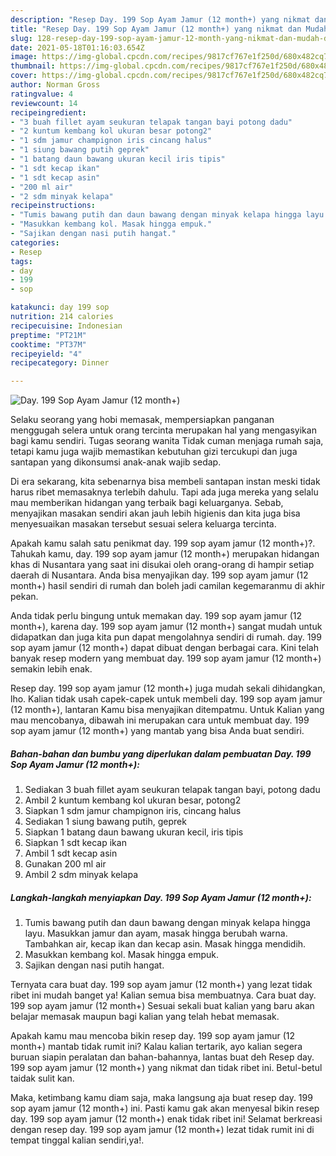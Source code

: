 ```yaml
---
description: "Resep Day. 199 Sop Ayam Jamur (12 month+) yang nikmat dan Mudah Dibuat"
title: "Resep Day. 199 Sop Ayam Jamur (12 month+) yang nikmat dan Mudah Dibuat"
slug: 128-resep-day-199-sop-ayam-jamur-12-month-yang-nikmat-dan-mudah-dibuat
date: 2021-05-18T01:16:03.654Z
image: https://img-global.cpcdn.com/recipes/9817cf767e1f250d/680x482cq70/day-199-sop-ayam-jamur-12-month-foto-resep-utama.jpg
thumbnail: https://img-global.cpcdn.com/recipes/9817cf767e1f250d/680x482cq70/day-199-sop-ayam-jamur-12-month-foto-resep-utama.jpg
cover: https://img-global.cpcdn.com/recipes/9817cf767e1f250d/680x482cq70/day-199-sop-ayam-jamur-12-month-foto-resep-utama.jpg
author: Norman Gross
ratingvalue: 4
reviewcount: 14
recipeingredient:
- "3 buah fillet ayam seukuran telapak tangan bayi potong dadu"
- "2 kuntum kembang kol ukuran besar potong2"
- "1 sdm jamur champignon iris cincang halus"
- "1 siung bawang putih geprek"
- "1 batang daun bawang ukuran kecil iris tipis"
- "1 sdt kecap ikan"
- "1 sdt kecap asin"
- "200 ml air"
- "2 sdm minyak kelapa"
recipeinstructions:
- "Tumis bawang putih dan daun bawang dengan minyak kelapa hingga layu. Masukkan jamur dan ayam, masak hingga berubah warna. Tambahkan air, kecap ikan dan kecap asin. Masak hingga mendidih."
- "Masukkan kembang kol. Masak hingga empuk."
- "Sajikan dengan nasi putih hangat."
categories:
- Resep
tags:
- day
- 199
- sop

katakunci: day 199 sop 
nutrition: 214 calories
recipecuisine: Indonesian
preptime: "PT21M"
cooktime: "PT37M"
recipeyield: "4"
recipecategory: Dinner

---
```



![Day. 199 Sop Ayam Jamur (12 month+)](https://img-global.cpcdn.com/recipes/9817cf767e1f250d/680x482cq70/day-199-sop-ayam-jamur-12-month-foto-resep-utama.jpg)

Selaku seorang yang hobi memasak, mempersiapkan panganan menggugah selera untuk orang tercinta merupakan hal yang mengasyikan bagi kamu sendiri. Tugas seorang  wanita Tidak cuman menjaga rumah saja, tetapi kamu juga wajib memastikan kebutuhan gizi tercukupi dan juga santapan yang dikonsumsi anak-anak wajib sedap.

Di era  sekarang, kita sebenarnya bisa membeli santapan instan meski tidak harus ribet memasaknya terlebih dahulu. Tapi ada juga mereka yang selalu mau memberikan hidangan yang terbaik bagi keluarganya. Sebab, menyajikan masakan sendiri akan jauh lebih higienis dan kita juga bisa menyesuaikan masakan tersebut sesuai selera keluarga tercinta. 



Apakah kamu salah satu penikmat day. 199 sop ayam jamur (12 month+)?. Tahukah kamu, day. 199 sop ayam jamur (12 month+) merupakan hidangan khas di Nusantara yang saat ini disukai oleh orang-orang di hampir setiap daerah di Nusantara. Anda bisa menyajikan day. 199 sop ayam jamur (12 month+) hasil sendiri di rumah dan boleh jadi camilan kegemaranmu di akhir pekan.

Anda tidak perlu bingung untuk memakan day. 199 sop ayam jamur (12 month+), karena day. 199 sop ayam jamur (12 month+) sangat mudah untuk didapatkan dan juga kita pun dapat mengolahnya sendiri di rumah. day. 199 sop ayam jamur (12 month+) dapat dibuat dengan berbagai cara. Kini telah banyak resep modern yang membuat day. 199 sop ayam jamur (12 month+) semakin lebih enak.

Resep day. 199 sop ayam jamur (12 month+) juga mudah sekali dihidangkan, lho. Kalian tidak usah capek-capek untuk membeli day. 199 sop ayam jamur (12 month+), lantaran Kamu bisa menyajikan ditempatmu. Untuk Kalian yang mau mencobanya, dibawah ini merupakan cara untuk membuat day. 199 sop ayam jamur (12 month+) yang mantab yang bisa Anda buat sendiri.

<!--inarticleads1-->

##### Bahan-bahan dan bumbu yang diperlukan dalam pembuatan Day. 199 Sop Ayam Jamur (12 month+):

1. Sediakan 3 buah fillet ayam seukuran telapak tangan bayi, potong dadu
1. Ambil 2 kuntum kembang kol ukuran besar, potong2
1. Siapkan 1 sdm jamur champignon iris, cincang halus
1. Sediakan 1 siung bawang putih, geprek
1. Siapkan 1 batang daun bawang ukuran kecil, iris tipis
1. Siapkan 1 sdt kecap ikan
1. Ambil 1 sdt kecap asin
1. Gunakan 200 ml air
1. Ambil 2 sdm minyak kelapa




<!--inarticleads2-->

##### Langkah-langkah menyiapkan Day. 199 Sop Ayam Jamur (12 month+):

1. Tumis bawang putih dan daun bawang dengan minyak kelapa hingga layu. Masukkan jamur dan ayam, masak hingga berubah warna. Tambahkan air, kecap ikan dan kecap asin. Masak hingga mendidih.
1. Masukkan kembang kol. Masak hingga empuk.
1. Sajikan dengan nasi putih hangat.




Ternyata cara buat day. 199 sop ayam jamur (12 month+) yang lezat tidak ribet ini mudah banget ya! Kalian semua bisa membuatnya. Cara buat day. 199 sop ayam jamur (12 month+) Sesuai sekali buat kalian yang baru akan belajar memasak maupun bagi kalian yang telah hebat memasak.

Apakah kamu mau mencoba bikin resep day. 199 sop ayam jamur (12 month+) mantab tidak rumit ini? Kalau kalian tertarik, ayo kalian segera buruan siapin peralatan dan bahan-bahannya, lantas buat deh Resep day. 199 sop ayam jamur (12 month+) yang nikmat dan tidak ribet ini. Betul-betul taidak sulit kan. 

Maka, ketimbang kamu diam saja, maka langsung aja buat resep day. 199 sop ayam jamur (12 month+) ini. Pasti kamu gak akan menyesal bikin resep day. 199 sop ayam jamur (12 month+) enak tidak ribet ini! Selamat berkreasi dengan resep day. 199 sop ayam jamur (12 month+) lezat tidak rumit ini di tempat tinggal kalian sendiri,ya!.


